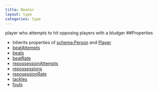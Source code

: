 ```yaml
---
title: Beater
layout: type
categories: type
---
```

player who attempts to hit opposing players with a bludger 
##Properties
* Inherits properties of [schema:Person](http://schema.org/Person) and [Player](Player)
* [beatAttempts](beatAttempts)
* [beats](beats)
* [beatRate](beatRate)
* [repossessionAttempts](repossessionAttempts)
* [repossessions](repossessions)
* [reposessionRate](repossessionRate)
* [tackles](tackles)
* [fouls](fouls)